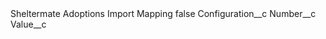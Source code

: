 <?xml version="1.0" encoding="UTF-8"?>
<CustomMetadata xmlns="http://soap.sforce.com/2006/04/metadata" xmlns:xsi="http://www.w3.org/2001/XMLSchema-instance">
    <label>Sheltermate Adoptions Import Mapping</label>
    <protected>false</protected>
    <values>
        <field>Configuration__c</field>
        <value xsi:nil="true"/>
    </values>
    <values>
        <field>Number__c</field>
        <value xsi:nil="true"/>
    </values>
    <values>
        <field>Value__c</field>
        <value xsi:nil="true"/>
    </values>
</CustomMetadata>
